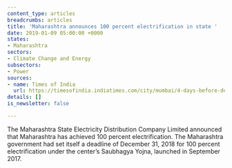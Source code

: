 ```yaml
---
content_type: articles
breadcrumbs: articles
title: 'Maharashtra announces 100 percent electrification in state '
date: 2019-01-09 05:00:00 +0000
states:
- Maharashtra
sectors:
- Climate Change and Energy
subsectors:
- Power
sources:
- name: Times of India
  url: https://timesofindia.indiatimes.com/city/mumbai/4-days-before-deadline-maharashtra-achieves-100-electrification/articleshowprint/67331434.cms
details: []
is_newsletter: false

---
```

The Maharashtra State Electricity Distribution Company Limited announced that Maharashtra has achieved 100 percent electrification. The Maharashtra government had set itself a deadline of December 31, 2018 for 100 percent electrification under the center’s Saubhagya Yojna, launched in September 2017.
